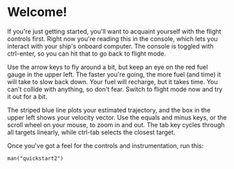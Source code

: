 # Welcome!

If you're just getting started, you'll want to acquaint yourself with
the flight controls first. Right now you're reading this in the console,
which lets you interact with your ship's onboard computer. The console
is toggled with ctrl-enter, so you can hit that to go back to flight mode.

Use the arrow keys to fly around a bit, but keep an eye on the red
fuel gauge in the upper left. The faster you're going, the more fuel
(and time) it will take to slow back down. Your fuel will recharge,
but it takes time. You can't collide with anything, so don't
fear. Switch to flight mode now and try it out for a bit.

The striped blue line plots your estimated trajectory, and the box in the
upper left shows your velocity vector. Use the equals and minus keys, or the
scroll wheel on your mouse, to zoom in and out. The tab key cycles through
all targets linearly, while ctrl-tab selects the closest target.

Once you've got a feel for the controls and instrumentation, run this:

    man("quickstart2")
